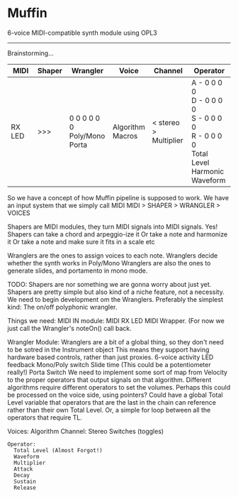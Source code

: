 # Muffin
6-voice MIDI-compatible synth module using OPL3

---
Brainstorming...

| MIDI | Shaper | Wrangler | Voice | Channel | Operator |
| ---- | ------ | -------- | ----- | ------- | -------- |
| RX LED | >>> | 0 0 0 0 0 0 <br> Poly/Mono <br> Porta | Algorithm <br> Macros | < stereo > <br> Multiplier | A - 0 0 0 0 <br> D - 0 0 0 0 <br> S - 0 0 0 0 <br> R - 0 0 0 0 <br> Total Level <br> Harmonic <br> Waveform |

  So we have a concept of how Muffin pipeline is supposed to work.
  We have an input system that we simply call MIDI
  MIDI > SHAPER > WRANGLER > VOICES

  Shapers are MIDI modules, they turn MIDI signals into MIDI signals. Yes!
  Shapers can take a chord and arpeggio-ize it
  Or take a note and harmonize it
  Or take a note and make sure it fits in a scale
  etc

  Wranglers are the ones to assign voices to each note. 
  Wranglers decide whether the synth works in Poly/Mono
  Wranglers are also the ones to generate slides, and portamento in mono mode.

  TODO:
    Shapers are nor something we are gonna worry about just yet. Shapers are pretty simple but
    also kind of a niche feature, not a necessity.
    We need to begin development om the Wranglers. Preferably the simplest kind:
    The on/off polyphonic wrangler. 


  Things we need:
  MIDI IN module:
    MIDI RX LED
    MIDI Wrapper. (For now we just call the Wrangler's noteOn() call back. 

  Wrangler Module:
    Wranglers are a bit of a global thing, so they don't need to be sotred in the Instrument object
    This means they support having hardware based controls, rather than just proxies.
    6-voice activity LED feedback
    Mono/Poly switch
    Slide time (This could be a potentiometer really!)
    Porta Switch
    We need to implement some sort of map from Velocity to the proper operators that output signals on that algorithm.
    Different algorithms require different operators to set the volumes.
    Perhaps this could be processed on the voice side, using pointers?
    Could have a global Total Level variable that operators that are the last in the chain 
    can reference rather than their own Total Level.
    Or, a simple for loop between all the operators that require TL. 

  Voices:
    Algorithm
    Channel:
      Stereo Switches (toggles)
      

    Operator:
      Total Level (Almost Forgot!)
      Waveform
      Multiplier
      Attack
      Decay
      Sustain
      Release
      
    

